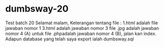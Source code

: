 # dumbsway-20
Test batch 20
Selamat malam, 
Keterangan tentang file :
1.html adalah file jawaban nomor 1
3.html adalah jawaban nomor 3 
file .jpg adalah jawaban nomor 4 (A)
untuk file .phpadalah jawaban nomor 4 (B), jalan kan index. Adapun database yang telah saya export ialah dumbsway.sql
